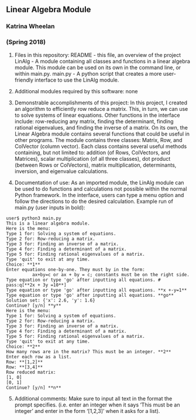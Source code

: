 ## Linear Algebra Module
### Katrina Wheelan
### (Spring 2018)

1. Files in this repository:
   README - this file, an overview of the project
   LinAlg - A module containing all classes and functions in a linear algebra module. This module can be used on its own in the command line, or within main.py.
   main.py - A python script that creates a more user-friendly interface to use the LinAlg module.

2. Additional modules required by this software: none

3. Demonstrable accomplishments of this project: 
In this project, I created an algorithm to efficiently row reduce a matrix. This, in turn, we can use to solve systems of linear equations. Other functions in the interface include: row-reducing any matrix, finding the determinant, finding rational eigenvalues, and finding the inverse of a matrix. On its own, the Linear Algebra module contains several functions that could be useful in other programs. The module contains three classes: Matrix, Row, and ColVector (column vector). Each class contains several useful methods containing, but not limited to: addition (of Rows, ColVectors, and Matrices), scalar multiplication (of all three classes), dot product (between Rows or ColVectors), matrix multiplication, determinants, inversion, and eigenvalue calculations.


4. Documentation of use:
As an imported module, the LinAlg module can be used to do functions and calculations not possible within the normal Python framework.
In the interface, users can type a menu option and follow the directions to do the desired calculation.
Example run of main.py (user inputs in bold):

```
user$ python3 main.py
This is a linear algebra module.
Here is the menu:
Type 1 for: Solving a system of equations.
Type 2 for: Row-reducing a matrix.
Type 3 for: Finding an inverse of a matrix.
Type 4 for: Finding a determinant of a matrix.
Type 5 for: Finding rational eigenvalues of a matrix.
Type 'quit' to exit at any time.
Choice: **1**
Enter equations one-by-one. They must by in the form:
          ax+by=c or ax + by = c; constants must be on the right side.
Type equation or type 'go' after inputting all equations. # pass:q[**2x + 3y =10**]
Type equation or type 'go' after inputting all equations. **x +-y=1**
Type equation or type 'go' after inputting all equations. **go**
Solution set: {'x': 2.6, 'y': 1.6}
Continue? [y/n] **y**
Here is the menu:
Type 1 for: Solving a system of equations.
Type 2 for: Row-reducing a matrix.
Type 3 for: Finding an inverse of a matrix.
Type 4 for: Finding a determinant of a matrix.
Type 5 for: Finding rational eigenvalues of a matrix.
Type 'quit' to exit at any time.
Choice: **2**
How many rows are in the matrix? This must be an integer. **2**
Enter each row as a list.
Row: **[1,2]**
Row: **[3,4]**
Row reduced matrix:
[1, 0]
[0, 1]
Continue? [y/n] **n**
```

5. Additional comments:
Make sure to input all text in the format the prompt specifies. (i.e. enter an integer when it says ‘This must be an integer’ and enter in the form ‘[1,2,3]’ when it asks for a list).




